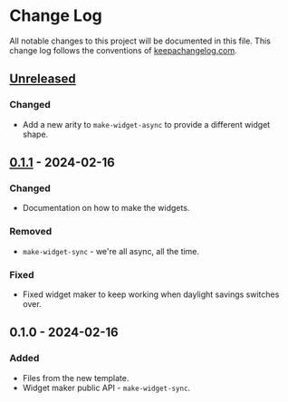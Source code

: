 # Change Log
All notable changes to this project will be documented in this file. This change log follows the conventions of [keepachangelog.com](http://keepachangelog.com/).

## [Unreleased]
### Changed
- Add a new arity to `make-widget-async` to provide a different widget shape.

## [0.1.1] - 2024-02-16
### Changed
- Documentation on how to make the widgets.

### Removed
- `make-widget-sync` - we're all async, all the time.

### Fixed
- Fixed widget maker to keep working when daylight savings switches over.

## 0.1.0 - 2024-02-16
### Added
- Files from the new template.
- Widget maker public API - `make-widget-sync`.

[Unreleased]: https://sourcehost.site/your-name/task5/compare/0.1.1...HEAD
[0.1.1]: https://sourcehost.site/your-name/task5/compare/0.1.0...0.1.1
